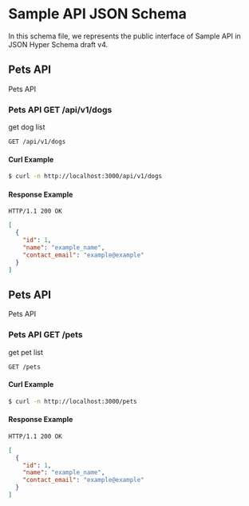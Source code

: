 # Sample API JSON Schema

In this schema file, we represents the public interface of Sample API in JSON Hyper Schema draft v4.

## <a name="resource-dog">Pets API</a>


Pets API

### <a name="link-GET-dog-/api/v1/dogs">Pets API GET /api/v1/dogs</a>

get dog list

```
GET /api/v1/dogs
```


#### Curl Example

```bash
$ curl -n http://localhost:3000/api/v1/dogs
```


#### Response Example

```
HTTP/1.1 200 OK
```

```json
[
  {
    "id": 1,
    "name": "example_name",
    "contact_email": "example@example"
  }
]
```


## <a name="resource-pet">Pets API</a>


Pets API

### <a name="link-GET-pet-/pets">Pets API GET /pets</a>

get pet list

```
GET /pets
```


#### Curl Example

```bash
$ curl -n http://localhost:3000/pets
```


#### Response Example

```
HTTP/1.1 200 OK
```

```json
[
  {
    "id": 1,
    "name": "example_name",
    "contact_email": "example@example"
  }
]
```


